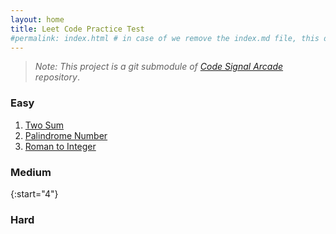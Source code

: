 ```yaml
---
layout: home
title: Leet Code Practice Test
#permalink: index.html # in case of we remove the index.md file, this doc will be the index page
---
```


> _Note: This project is a git submodule of [Code Signal Arcade](https://github.com/code-signal/code-signal-arcade) repository_.

### Easy

1. [Two Sum](1_TwoSum/README.html)
9. [Palindrome Number](9_PalindromeNumber/README.html)
13. [Roman to Integer](13_RomanToInteger/README.html)

### Medium

{:start="4"}

### Hard
